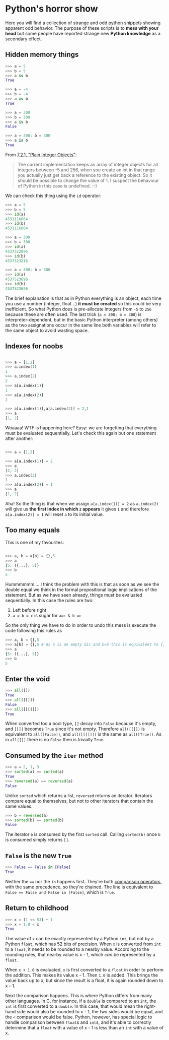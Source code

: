 Python's horror show
====================

Here you will find a collection of strange and odd python snippets showing apparent odd behavior. The purpose of these scripts is to **mess with your head** but some people have reported strange new **Python knowledge** as a secondary effect.

Hidden memory things
--------------------

```python
>>> a = 5
>>> b = 5
>>> a is b
True

>>> a = -4
>>> b = -4
>>> a is b  
True

>>> a = 300
>>> b = 300
>>> a is b
False

>>> a = 300; b = 300
>>> a is b
True
```

From [7.2.1, "Plain Integer Objects"](http://docs.python.org/c-api/int.html):
> The current implementation keeps an
> array of integer objects for all
> integers between -5 and 256, when you
> create an int in that range you
> actually just get back a reference to
> the existing object. So it should be
> possible to change the value of 1. I
> suspect the behaviour of Python in
> this case is undefined. :-)

We can check this thing using the `id` operator:
```python
>>> a = 5
>>> b = 5
>>> id(a)
4531116864
>>> id(b)
4531116864

>>> a = 300
>>> b = 300
>>> id(a)
4537522896
>>> id(b)
4537523216

>>> a = 300; b = 300
>>> id(a)
4537523696
>>> id(b)
4537523696
```

The brief explanation is that as in Python everything is an object, each time you use a number (integer, float...) **it must be created** so this could be very inefficient. So what Python does is pre-allocate integers from `-5` to `256` because these are often used. The last trick (`a = 300; b = 300`) is interpreter-dependent, but in the basic Python interpreter (among others) as the two assignations occur in the same line both variables will refer to the same object to avoid wasting space.


Indexes for noobs
--------------------

```python

>>> a = [1,2]
>>> a.index(1)
1
>>> a.index(2)
2
>>> a[a.index(1)]
1
>>> a[a.index(2)]
2

>>> a[a.index(1)],a[a.index(2)] = 2,1
>>> a
[1, 2]
```

Woaaaa! WTF is happening here? Easy: we are forgetting that everything must be evaluated sequentially. Let's check this again but one statement after another:
```python

>>> a = [1,2]

>>> a[a.index(1)] = 2
>>> a
[2, 2]
>>> a.index(2)
1
>>> a[a.index(2)] = 1
>>> a
[1, 2]
```

Aha! So the thing is that when we assign `a[a.index(1)] = 2` as `a.index(2)` will give us **the first index in which `2` appears** it gives `1` and therefore `a[a.index(2)] = 1` will reset `a` to its initial value.

Too many equals
--------------------

This is one of my favourites:

```python

>>> a, b = a[b] = {},5
>>> a
{5: ({...}, 5)}
>>> b
5
```

Hummmmmm.... I think the problem with this is that as soon as we see the double equal we think in the formal propositional logic implications of the statement. But as we have seen already, things must be evaluated sequentially. In this case the rules are two:

1. Left before right
2. `a = b = c` is sugar for `a=c & b =c`

So the only thing we have to do in order to undo this mess is execute the code following this rules as
```python
>>> a, b = {},5
>>> a[b] = {},5 # As a is an empty dic and b=5 this is equivalent to {}[5] = ({},5)
>>> a
{5: ({...}, 5)}
>>> b
5
```

Enter the void
---------------

```python
>>> all([])
True
>>> all([[]])
False
>>> all([[[]]])
True
```

When converted too a bool type, `[]` decay into `False` because it's empty, and `[[]]` becomes `True` since it's not empty. Therefore `all([[]])` is equivalent to `all([False])`, and `all([[[]]])` is the same as `all([True])`. As in `all([])` there is no `False` then is trivially `True`.

Consumed by the `iter` method
---------------------------

```python
>>> a = 2, 1, 3
>>> sorted(a) == sorted(a)
True
>>> reversed(a) == reversed(a)
False
```

Unlike `sorted` which returns a list, `reversed` returns an iterator. Iterators compare equal to themselves, but not to other iterators that contain the same values.

```python
>>> b = reversed(a)
>>> sorted(b) == sorted(b)
False
```

The iterator `b` is consumed by the first `sorted` call. Calling `sorted(b)` once `b` is consumed simply returns `[]`.

`False` is the new `True`
---------------------------
```python
>>> False == False in [False]
True
```

Neither the `==` nor the `in` happens first. They're both [comparison operators](https://docs.python.org/3.5/reference/expressions.html#comparisons), with the same precedence, so they're chained. The line is equivalent to `False == False and False in [False]`, which is `True`.

Return to childhood
---------------------------

```python
>>> x = (1 << 53) + 1
>>> x + 1.0 < x
True
```

The value of `x` can be exactly represented by a Python `int`, but not by a Python `float`, which has 52 bits of precision. When `x` is converted from `int` to a `float`, it needs to be rounded to a nearby value. According to the rounding rules, that nearby value is x - 1, which _can_ be represented by a `float`.

When `x + 1.0` is evaluated, `x` is first converted to a `float` in order to perform the addition. This makes its value x - 1. Then `1.0` is added. This brings the value back up to x, but since the result is a float, it is again rounded down to x - 1.

Next the comparison happens. This is where Python differs from many other languages. In C, for instance, if a `double` is compared to an `int`, the `int` is first converted to a `double`. In this case, that would mean the right-hand side would also be rounded to x - 1, the two sides would be equal, and the `<` comparison would be false. Python, however, has special logic to handle comparison between `float`s and `int`s, and it's able to correctly determine that a `float` with a value of x - 1 is less than an `int` with a value of x.
